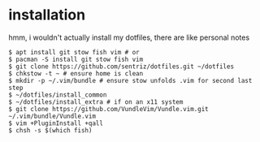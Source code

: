# installation 
hmm, i wouldn't actually install my dotfiles, there are like personal notes

    $ apt install git stow fish vim # or
    $ pacman -S install git stow fish vim 
    $ git clone https://github.com/sentriz/dotfiles.git ~/dotfiles
    $ chkstow -t ~ # ensure home is clean
    $ mkdir -p ~/.vim/bundle # ensure stow unfolds .vim for second last step
    $ ~/dotfiles/install_common
    $ ~/dotfiles/install_extra # if on an x11 system
    $ git clone https://github.com/VundleVim/Vundle.vim.git ~/.vim/bundle/Vundle.vim
    $ vim +PluginInstall +qall
    $ chsh -s $(which fish)
